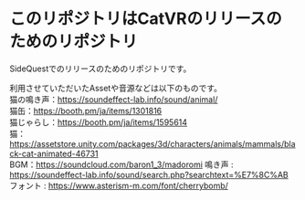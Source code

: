 # このリポジトリはCatVRのリリースのためのリポジトリ
SideQuestでのリリースのためのリポジトリです。

利用させていただいたAssetや音源などは以下のものです。  
猫の鳴き声：https://soundeffect-lab.info/sound/animal/  
猫缶：https://booth.pm/ja/items/1301816  
猫じゃらし：https://booth.pm/ja/items/1595614  
猫：https://assetstore.unity.com/packages/3d/characters/animals/mammals/black-cat-animated-46731  
BGM：https://soundcloud.com/baron1_3/madoromi 
鳴き声 : https://soundeffect-lab.info/sound/search.php?searchtext=%E7%8C%AB
フォント : https://www.asterism-m.com/font/cherrybomb/